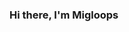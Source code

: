 ### Hi there, I'm Migloops

<!--
**Migloops/Migloops** is a ✨ _special_ ✨ repository because its `README.md` (this file) appears on your GitHub profile.

# - I am a chemistry student at EPFL
# - I'm currently learning practical chemistry
# - How to reach me : miguel.rodriguesdossantoscorreia@epfl.ch
